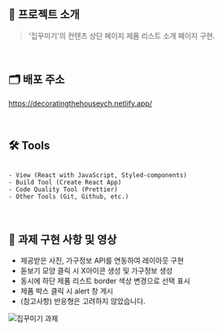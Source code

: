 ## 📝 프로젝트 소개

> '집꾸미기'의 컨텐츠 상단 페이지 제품 리스트 소개 페이지 구현.

<br/>

## 🗂 배포 주소

https://decoratingthehouseych.netlify.app/

<br/>

## 🛠 Tools

```

- View (React with JavaScript, Styled-components)
- Build Tool (Create React App)
- Code Quality Tool (Prettier)
- Other Tools (Git, Github, etc.)

```

<br/>

## 🎊 과제 구현 사항 및 영상
- 제공받은 사진, 가구정보 API를 연동하여 레이아웃 구현
- 돋보기 모양 클릭 시 X아이콘 생성 및 가구정보 생성
- 동시에 하단 제품 리스트 border 색상 변경으로 선택 표시
- 제품 박스 클릭 시 alert 창 게시
- (참고사항) 반응형은 고려하지 않았습니다.

![집꾸미기 과제](https://user-images.githubusercontent.com/87757602/152299740-566bbce4-028b-4393-ae41-04d228a0960f.gif)

